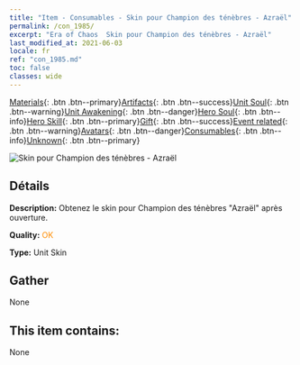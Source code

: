 ```yaml
---
title: "Item - Consumables - Skin pour Champion des ténèbres - Azraël"
permalink: /con_1985/
excerpt: "Era of Chaos  Skin pour Champion des ténèbres - Azraël"
last_modified_at: 2021-06-03
locale: fr
ref: "con_1985.md"
toc: false
classes: wide
---
```

 [Materials](/ItemsFR/){: .btn .btn--primary}[Artifacts](/ItemsFR/Artifacts/){: .btn .btn--success}[Unit Soul](/ItemsFR/UnitSoul/){: .btn .btn--warning}[Unit Awakening](/ItemsFR/UnitAwakening/){: .btn .btn--danger}[Hero Soul](/ItemsFR/HeroSoul/){: .btn .btn--info}[Hero Skill](/ItemsFR/HeroSkill/){: .btn .btn--primary}[Gift](/ItemsFR/Gift/){: .btn .btn--success}[Event related](/ItemsFR/Events/){: .btn .btn--warning}[Avatars](/ItemsFR/Avatars/){: .btn .btn--danger}[Consumables](/ItemsFR/Consumables/){: .btn .btn--info}[Unknown](/ItemsFR/Unknown/){: .btn .btn--primary}

 ![Skin pour Champion des ténèbres - Azraël](/images/u/ti_sishenpifu2.jpg)

## Détails
 **Description:** Obtenez le skin pour Champion des ténèbres \"Azraël\" après ouverture.

 **Quality:** <span style="color: #FF8C00">OK</span>

 **Type:** Unit Skin

## Gather

  None

## This item contains:

  None

